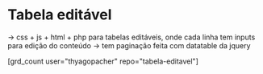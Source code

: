 # Tabela editável
 -> css + js + html + php para tabelas editáveis, onde cada linha tem inputs para edição do conteúdo
 -> tem paginação feita com datatable da jquery
 
 [grd_count user="thyagopacher" repo="tabela-editavel"]

